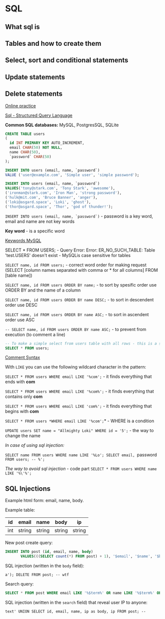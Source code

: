 # SQL 

## What sql is

## Tables and how to create them

## Select, sort and conditional statements

## Update statements

## Delete statements


[Online practice](https://www.db-fiddle.com)

[Sql - Structured Query Language](https://en.wikipedia.org/wiki/SQL)

**Common SQL databases:** MySQL, PostgresSQL, SQLite

```sql
CREATE TABLE users 
( 
  id INT PRIMARY KEY AUTO_INCREMENT, 
  email CHAR(50) NOT NULL,
  name CHAR(50),
  `password` CHAR(50)
);
```
```sql
INSERT INTO users (email, name, `password`) 
VALUE ('user@example.com', 'Simple user', 'simple password'); 
```
```sql
INSERT INTO users (email, name, `password`) 
VALUES('tony@stark.com', 'Tony Stark', 'awesome'),
('ironman@stark.com', 'Iron Man', 'strong password'),
('hulk@mit.com', 'Bruce Banner', 'anger'),
('loki@asgard.space', 'Loki', 'ghost'),
('thor@asgard.space', 'Thor', 'god of thunder!');
```

```INSERT INTO users (email, name, `password`)``` - password is a key word, email and name are not key words

**Key word** - is a specific word 

[Keywords MySQL](https://dev.mysql.com/doc/refman/5.7/en/keywords.html)

SELECT * FROM USERS;  - Query Error: Error: ER_NO_SUCH_TABLE: Table 'test.USERS' doesn't exist - MySQLis case sensitive for tables


`SELECT name, id FROM users;` - correct word order for making request (SELECT [column names separated with comma or * for all columns] FROM [table name])

`SELECT name, id FROM users ORDER BY name;` - to sort by spesific order use ORDER BY and the name of a column

`SELECT name, id FROM users ORDER BY name DESC;` - to sort in descendent order use DESC

`SELECT name, id FROM users ORDER BY name ASC;` - to sort in ascendent order use ASC

`-- SELECT name, id FROM users ORDER BY name ASC;` - to prevent from execution (to comment a line)

```sql
-- To make a simple select from users table with all rows - this is a simple comment, that will not be executed
SELECT * FROM users; 
```

[Comment Syntax](https://dev.mysql.com/doc/refman/5.7/en/comments.html)

With `LIKE` you can use the following wildcard character in the pattern: 

`SELECT * FROM users WHERE email LIKE '%com';` - it finds everything that ends with **com**

`SELECT * FROM users WHERE email LIKE '%com%';` - it finds everything that contains only **com**

`SELECT * FROM users WHERE email LIKE 'com%';` - it finds everything that begins with **com**

`SELECT * FROM users *WHERE email LIKE '%com';`* - WHERE is a condition 

`UPDATE users SET name = "Allmighty Loki" WHERE id = '5';` - the way to change the name

*In case of using sql injection:*

`SELECT name FROM users WHERE name LIKE '%Lo'; SELECT email, `password` FROM users; -- %';`

*The way to avoid sql injection* - code part
`SELECT * FROM users WHERE name LIKE '%\'%';`



## SQL Injections

Example html form: email, name, body.

Example table:

id | email | name | body |ip
---|-------|------|------|---
int|string |string|string|string

New post create query: 

```sql 
INSERT INTO post (id, email, name, body)
       VALUES(((SELECT count(*) FROM post) + 1), '$email', '$name', '$body')
```

SQL injection (written in the `body` field):


`a'); DELETE FROM post; -- wtf`

Search query: 

```sql
SELECT * FROM post WHERE email LIKE '%$term%' OR name LIKE '%$term%' OR body LIKE '%$term%' LIMIT 100;
```

SQL injection (written in the `search` field) that reveal user IP to anyone:

`text' UNION SELECT id, email, name, ip as body, ip FROM post; -- `
